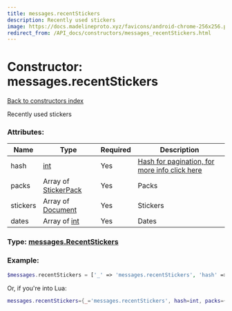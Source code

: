 ```yaml
---
title: messages.recentStickers
description: Recently used stickers
image: https://docs.madelineproto.xyz/favicons/android-chrome-256x256.png
redirect_from: /API_docs/constructors/messages_recentStickers.html
---
```

# Constructor: messages.recentStickers  
[Back to constructors index](index.md)



Recently used stickers

### Attributes:

| Name     |    Type       | Required | Description |
|----------|---------------|----------|-------------|
|hash|[int](../types/int.md) | Yes|[Hash for pagination, for more info click here](https://core.telegram.org/api/offsets#hash-generation)|
|packs|Array of [StickerPack](../types/StickerPack.md) | Yes|Packs|
|stickers|Array of [Document](../types/Document.md) | Yes|Stickers|
|dates|Array of [int](../types/int.md) | Yes|Dates|



### Type: [messages.RecentStickers](../types/messages.RecentStickers.md)


### Example:

```php
$messages.recentStickers = ['_' => 'messages.recentStickers', 'hash' => int, 'packs' => [StickerPack, StickerPack], 'stickers' => [Document, Document], 'dates' => [int, int]];
```  


Or, if you're into Lua:

```lua
messages.recentStickers={_='messages.recentStickers', hash=int, packs={StickerPack}, stickers={Document}, dates={int}}

```


